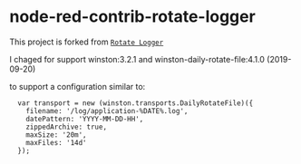 # node-red-contrib-rotate-logger

This project is forked from [`Rotate Logger`](https://github.com/airkjh/node-red-contrib-advance-logger)

I chaged for support winston:3.2.1 and winston-daily-rotate-file:4.1.0 (2019-09-20)

to support a configuration similar to:

```
  var transport = new (winston.transports.DailyRotateFile)({
    filename: '/log/application-%DATE%.log',
    datePattern: 'YYYY-MM-DD-HH',
    zippedArchive: true,
    maxSize: '20m',
    maxFiles: '14d'
  });
```


